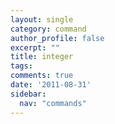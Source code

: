 ```yaml
---
layout: single
category: command
author_profile: false
excerpt: ""
title: integer
tags:
comments: true
date: '2011-08-31'
sidebar:
  nav: "commands"
---
```

